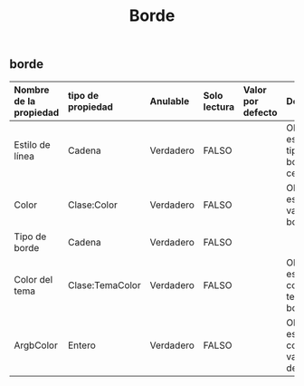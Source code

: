 ﻿---
title: Borde
second_title: Aspose.Cells Cloud Documen
type: docs
url: /es/specification/model/border/
description: "Aspose.Cells Especificación del modelo de nube: borde. Maneje sin esfuerzo Excel y otros documentos de hoja de cálculo con funciones como abrir, generar, editar, dividir, fusionar, comparar y convertir."
weight: 50
---
## **borde**

 

| Nombre de la propiedad| tipo de propiedad| Anulable| Solo lectura| Valor por defecto| Descripción|
|:- |:- |:- |:- |:- |:- |
| Estilo de línea| Cadena| Verdadero| FALSO|| Obtiene o establece el tipo de borde de celda.|
| Color| Clase:Color| Verdadero| FALSO|| Obtiene o establece el valor del borde.|
| Tipo de borde| Cadena| Verdadero| FALSO|||
| Color del tema| Clase:TemaColor| Verdadero| FALSO|| Obtiene y establece el color del tema del borde.|
| ArgbColor| Entero| Verdadero| FALSO|| Obtiene y establece el color con un valor ARGB de 32 bits.|

